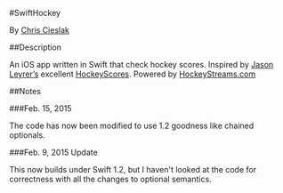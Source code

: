 #SwiftHockey

By [Chris Cieslak](http://twitter.com/cieslak)

##Description

An iOS app written in Swift that check hockey scores. Inspired by [Jason Leyrer’s](http://twitter.com/sigsegfalt) excellent [HockeyScores](https://github.com/jleyrer/HockeyScores). Powered by [HockeyStreams.com](https://www.hockeystreams.com/api#scoresapi)

##Notes

###Feb. 15, 2015

The code has now been modified to use 1.2 goodness like chained optionals.

###Feb. 9, 2015 Update

This now builds under Swift 1.2, but I haven't looked at the code for correctness with all the changes to optional semantics.

